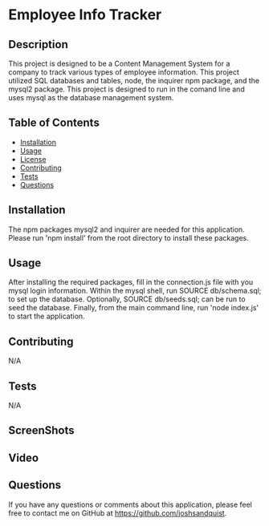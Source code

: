 # Employee Info Tracker

  

  ## Description
  This project is designed to be a Content Management System for a company to track various types of employee information. This project utilized SQL databases and tables, node, the inquirer npm package, and the mysql2 package. This project is designed to run in the comand line and uses mysql as the database management system.

  ## Table of Contents
  - [Installation](#installation)
  - [Usage](#usage)
  - [License](#license)
  - [Contributing](#contributing)
  - [Tests](#tests)
  - [Questions](#questions)

  ## Installation
  The npm packages mysql2 and inquirer are needed for this application. Please run 'npm install' from the root directory to install these packages.

  ## Usage
  After installing the required packages, fill in the connection.js file with you mysql login information. Within the mysql shell, run SOURCE db/schema.sql; to set up the database. Optionally, SOURCE db/seeds.sql; can be run to seed the database. Finally, from the main command line, run 'node index.js' to start the application.

  

  ## Contributing
  N/A

  ## Tests
  N/A

  ## ScreenShots


  ## Video


  ## Questions
  If you have any questions or comments about this application, please feel free to contact me on GitHub at https://github.com/joshsandquist.
